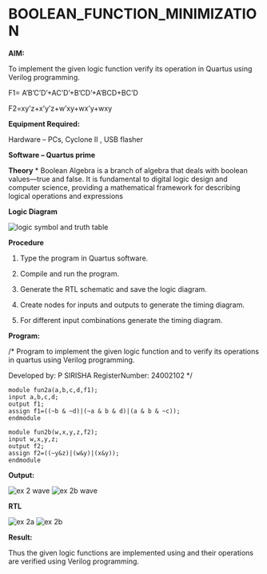 # BOOLEAN_FUNCTION_MINIMIZATION

**AIM:**

To implement the given logic function verify its operation in Quartus using Verilog programming.

F1= A’B’C’D’+AC’D’+B’CD’+A’BCD+BC’D 

F2=xy’z+x’y’z+w’xy+wx’y+wxy

**Equipment Required:**

Hardware – PCs, Cyclone II , USB flasher

**Software – Quartus prime**

**Theory**
*
Boolean Algebra is a branch of algebra that deals with boolean values—true and false. It is fundamental to digital logic design and computer science, providing a mathematical framework for describing logical operations and expressions

**Logic Diagram**

![logic symbol and truth table](https://github.com/user-attachments/assets/f45bfccb-52ce-4c2a-bb03-aeb42d0c9e8b)

**Procedure**

1.	Type the program in Quartus software.

2.	Compile and run the program.

3.	Generate the RTL schematic and save the logic diagram.

4.	Create nodes for inputs and outputs to generate the timing diagram.

5.	For different input combinations generate the timing diagram.


**Program:**

/* Program to implement the given logic function and to verify its operations in quartus using Verilog programming. 

Developed by: P SIRISHA RegisterNumber: 24002102 */
```
module fun2a(a,b,c,d,f1);
input a,b,c,d;
output f1;
assign f1=((~b & ~d)|(~a & b & d)|(a & b & ~c));
endmodule
```
```
module fun2b(w,x,y,z,f2);
input w,x,y,z;
output f2;
assign f2=((~y&z)|(w&y)|(x&y));
endmodule
```


**Output:**

![ex 2 wave](https://github.com/user-attachments/assets/653f4479-ef3e-40ea-a5b6-e3613cff315a)
![ex 2b wave](https://github.com/user-attachments/assets/885ad502-51c8-4344-a907-f4e969ea3516)

**RTL**

![ex 2a](https://github.com/user-attachments/assets/e5aade9d-8b8b-4b6f-8f62-eb26f6738502)
![ex 2b](https://github.com/user-attachments/assets/28207677-47a0-4eac-86a5-253bd4b5a2fc)


**Result:**

Thus the given logic functions are implemented using and their operations are verified using Verilog programming.

